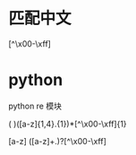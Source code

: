 

# 匹配中文
[^\x00-\xff]




# python
python re 模块















( )([a-z]{1,4}\.{1})*[^\x00-\xff]{1}





[a-z] ([a-z]+\.)?[^\x00-\xff]
